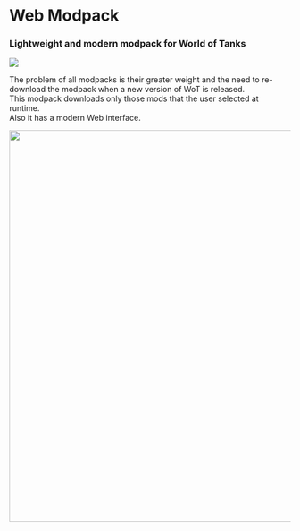 # Web Modpack
### Lightweight and modern modpack for World of Tanks
<img src="https://shields.io/badge/version-0.0.1-blue">

The problem of all modpacks is their greater weight and the need to re-download the modpack when a new version of WoT is released.<br>
This modpack downloads only those mods that the user selected at runtime.<br>
Also it has a modern Web interface.

<img src="https://github.com/user-attachments/assets/858b5051-d2d4-494f-82f6-8ceab8c0d8b2" width="700">
